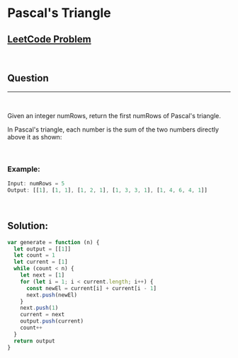 # Pascal's Triangle

[1]: https://leetcode.com/problems/pascals-triangle/submissions/

## [LeetCode Problem][1]

&nbsp;

## Question

---

&nbsp;

Given an integer numRows, return the first numRows of Pascal's triangle.

In Pascal's triangle, each number is the sum of the two numbers directly above it as shown:

&nbsp;

### **Example:**

<!-- code below -->

```javascript
Input: numRows = 5
Output: [[1], [1, 1], [1, 2, 1], [1, 3, 3, 1], [1, 4, 6, 4, 1]]
```

&nbsp;

## **Solution:**

<!-- code below -->

```javascript
var generate = function (n) {
  let output = [[1]]
  let count = 1
  let current = [1]
  while (count < n) {
    let next = [1]
    for (let i = 1; i < current.length; i++) {
      const newEl = current[i] + current[i - 1]
      next.push(newEl)
    }
    next.push(1)
    current = next
    output.push(current)
    count++
  }
  return output
}
```
